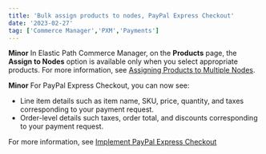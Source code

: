 ```yaml
---
title: 'Bulk assign products to nodes, PayPal Express Checkout'
date: '2023-02-27'
tag: ['Commerce Manager','PXM','Payments']
---
```

**Minor**
In Elastic Path Commerce Manager, on the **Products** page, the **Assign to Nodes** option is available only when you select appropriate products. For more information, see [Assigning Products to Multiple Nodes](/docs/pxm/hierarchies/hierarchy#assigning-products-to-multiple-nodes).

**Minor**
For PayPal Express Checkout, you can now see:

  - Line item details such as item name, SKU, price, quantity, and taxes corresponding to your payment request.
  - Order-level details such taxes, order total, and discounts corresponding to your payment request.

  For more information, see [Implement PayPal Express Checkout](/docs/commerce-cloud/payments/payments-developer/implement-paypal-express-checkout)
